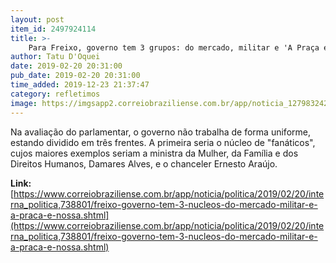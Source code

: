 ```yaml
---
layout: post
item_id: 2497924114
title: >-
    Para Freixo, governo tem 3 grupos: do mercado, militar e 'A Praça é Nossa'
author: Tatu D'Oquei
date: 2019-02-20 20:31:00
pub_date: 2019-02-20 20:31:00
time_added: 2019-12-23 21:37:47
category: refletimos
image: https://imgsapp2.correiobraziliense.com.br/app/noticia_127983242361/2019/02/20/738801/20190220174626229501a.jpg
---
```


Na avaliação do parlamentar, o governo não trabalha de forma uniforme, estando dividido em três frentes. A primeira seria o núcleo de "fanáticos", cujos maiores exemplos seriam a ministra da Mulher, da Família e dos Direitos Humanos, Damares Alves, e o chanceler Ernesto Araújo.

**Link:** [https://www.correiobraziliense.com.br/app/noticia/politica/2019/02/20/interna_politica,738801/freixo-governo-tem-3-nucleos-do-mercado-militar-e-a-praca-e-nossa.shtml](https://www.correiobraziliense.com.br/app/noticia/politica/2019/02/20/interna_politica,738801/freixo-governo-tem-3-nucleos-do-mercado-militar-e-a-praca-e-nossa.shtml)

